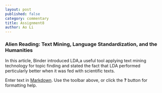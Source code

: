```yaml
---
layout: post
published: false
category: commentary
title: Assignment8
author: Ao Li
---
```

### Alien Reading: Text Mining, Language Standardization, and the Humanities

In this article, Binder introduced LDA,a useful tool applying text mining technology for topic finding and stated the fact that LDA performed perticularly better when it was fed with scientific texts.   

Enter text in [Markdown](http://daringfireball.net/projects/markdown/). Use the toolbar above, or click the **?** button for formatting help.

